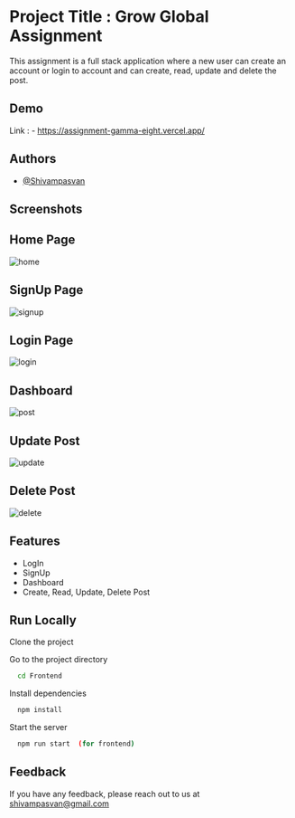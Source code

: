 
# Project Title : Grow Global Assignment


This assignment is a full stack application where a new user can create an account or login to account and can create, read, update and delete the post.

## Demo
Link : - https://assignment-gamma-eight.vercel.app/



## Authors

- [@Shivampasvan](https://github.com/Shivampasvan)

## Screenshots 

## Home Page
![home](https://github.com/Shivampasvan/grow-global-assignment/assets/112854390/c2240f0f-b2cf-4937-af01-44ba098117de)


## SignUp Page
![signup](https://github.com/Shivampasvan/grow-global-assignment/assets/112854390/3d436de2-0235-4cf0-8d79-7d0212619291)


## Login Page
![login](https://github.com/Shivampasvan/grow-global-assignment/assets/112854390/e85878f1-362e-493b-af34-cd00f214a435)


## Dashboard
![post](https://github.com/Shivampasvan/grow-global-assignment/assets/112854390/b4adc6ad-54a8-4758-bd01-d89ea2afb20c)


## Update Post
![update](https://github.com/Shivampasvan/grow-global-assignment/assets/112854390/0ef2451f-71ad-482c-b1bf-2350e31a0c81)


## Delete Post
![delete](https://github.com/Shivampasvan/grow-global-assignment/assets/112854390/e2df59dd-7680-4fd9-b1a6-e233f51d8d93)




## Features

- LogIn
- SignUp
- Dashboard
- Create, Read, Update, Delete Post


## Run Locally

Clone the project

Go to the project directory

```bash
  cd Frontend
```

Install dependencies

```bash
  npm install
```

Start the server

```bash
  npm run start  (for frontend)
```

## Feedback

If you have any feedback, please reach out to us at shivampasvan@gmail.com
